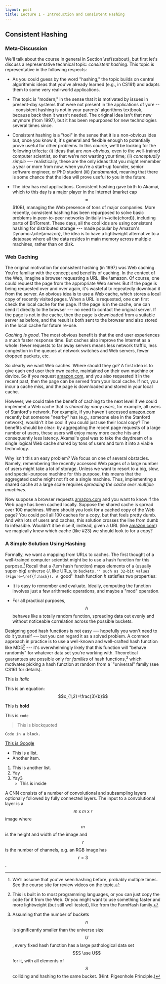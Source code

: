 ```yaml
---
layout: post
title: Lecture 1 - Introduction and Consistent Hashing
---
```


## Consistent Hashing ##

### Meta-Discussion ###

We'll talk about the course in general in Section \ref{s:about}, but
first let's discuss a representative technical topic: *consistent
  hashing*.  This topic is representative in the following respects:

* As you could guess by the word "hashing," the topic builds on
  central algorithmic ideas that you've already learned (e.g., in
  CS161) and
  adapts them to some very real-world applications.

* The topic is "modern," in the sense that it is motivated by
  issues in present-day systems that were not present in the applications
  of yore --- consistent hashing is not in your parents' algorithms
  textbook, because   back then it wasn't needed.  The original idea
  isn't that new anymore (from 1997), but it has been repurposed for
  new technologies several times since.

* Consistent hashing is a "tool" in the sense that it is a
  non-obvious idea but, once you know it, it's general and flexible
  enough to potentially prove useful for other problems.
In this course, we'll be looking for the following trifecta:
(i) ideas that are
  *non-obvious*, even to the well-trained computer scientist, so
  that we're not wasting your time; (ii) *conceptually simple*
  --- realistically, these are the only ideas that you might remember
  a year or more from now, when you're a start-up founder, senior
  software engineer, or PhD student (iii) *fundamental*,
  meaning that there is some chance that the idea will prove useful to you in
  the future.

* The idea has real applications.  Consistent hashing gave
  birth to Akamai, which to this day is a major player in the Internet
  (market cap $$\approx$$ \$10B), managing the Web presence of tons of
  major companies.  More recently, consistent hashing has been
  repurposed to solve basic problems in peer-to-peer networks
  (initially in~\cite{chord}),
  including parts of BitTorrent.  These days, all the cool kids are
  using consistent hashing for distributed storage --- made popular by
  Amazon's Dynamo~\cite{amazon}, the idea is to have a lightweight
  alternative to a database where all the data resides in main memory
  across multiple machines,  rather than on disk.

### Web Caching ###

The original motivation for consistent hashing (in 1997) was Web
caching.  You're familiar with the concept and benefits of
caching.  In the context of the Web, imagine a browser
requesting a URL, like \amazon.  Of course, one could request the page
from the appropriate Web server.  But if the page is being requested
over and over again, it's wasteful to repeatedly download it from the
server.  An obvious idea is to use a Web cache, which stores a local copy
of recently visited pages.  When a URL is requested, one can first
check the local cache for the page.  If the page is in the cache, one
can send it directly to the browser --- no need to contact the
original server.  If the page is not in the cache, then the page is
downloaded from a suitable server as before, and the result is both
sent to the browser and also stored in the local cache for future
re-use.

*Caching is good*.
The most obvious benefit is that the end
user experiences a much faster response time.  But caches also improve
the Internet as a whole: fewer requests to far away servers means less
network traffic, less congestion in the queues at network switches and
Web servers, fewer dropped packets, etc.

So clearly we want Web caches.  Where should they go?  A first idea is
to give each end user their own cache, maintained on their own machine
or device.  So if you request [amazon.com](http://www.amazon.com), and you also requested it in the
recent past, then the page can be served from your local cache.  If not,
you incur a cache miss, and the page is downloaded and stored in your
local cache.

However, we could take the benefit of caching to the next level if we
could implement a Web cache that is *shared by many users*, for
example, all users of Stanford's network.  For
example, if you haven't accessed [amazon.com](http://www.amazon.com) recently but someone
"nearby" has (e.g., someone else in the Stanford network), wouldn't
it be cool if you could just use their local copy?  The benefits should
be clear: by aggregating the recent page requests of a large number of
users, these users will enjoy many more cache hits and consequently
less latency.
Akamai's goal was to take the daydream of a single logical Web cache
shared by tons of users and turn it into a viable technology.

Why isn't this an easy problem?  We focus on one of several
obstacles.  Namely, remembering the recently accessed Web pages of a
large number of users might take a lot of storage.  Unless we want to
resort to a big, slow, and special-purpose machine for this purpose,
this means that the aggregated cache might not fit on a single machine.
Thus, implementing a shared cache at a large scale requires 
  *spreading the cache over multiple machines*.

Now suppose a browser requests [amazon.com](http://www.amazon.com) and you want to know if the Web
page has been cached locally.  Suppose the shared cache is spread over
100 machines.  Where should you look for a cached copy of the Web
page?  You could poll all 100 caches for a copy, but that feels pretty
dumb.  And with lots of users and caches, this solution
crosses the line from
dumb to infeasible.  Wouldn't it be nice if, instead, given a URL
(like [amazon.com](http://www.amazon.com)) we magically knew which cache (like \#23) we should
look to for a copy?

### A Simple Solution Using Hashing ###

Formally, we want a mapping from URLs to caches.
The first thought of a well-trained computer scientist might be to
use a hash function for this purpose.[^1]  Recall that a {\em hash
  function} maps elements of a (usually super-big) universe $U$, like
URLs, to ``buckets,'' such as 32-bit values (Figure~\ref{f:hash}).
A ``good'' hash function $h$ satisfies two properties:

[^1]: We'll assume that you've seen hashing before, probably multiple times.  See the course site for review videos on the topic.

* It is easy to remember and evaluate.  Ideally, computing the function
  involves just a few arithmetic operations, and maybe a "mod"
  operation.

* For all practical purposes, $$h$$ behaves like a totally random
  function, spreading data out evenly and without noticeable
  correlation across the possible buckets.

Designing good hash functions is not easy --- hopefully you won't need
to do it yourself --- but you can regard it as a solved problem.
A common approach in practice is to use a well-known and well-crafted
hash function like MD5[^2] --- 
it's overwhelmingly likely that this function will "behave randomly"
for whatever data set you're working with.  Theoretical guarantees are
possible only for *families* of hash functions,[^3] which
motivates picking a hash function at random from a `"universal"
family (see CS161 for details).

[^2]: This is built in to most programming languages, or you can just copy the code for it from the Web. Or you might want to use something faster and more lightweight (but still well tested), like from the FarmHash family.
  
[^3]: Assuming that  the number of buckets $$n$$ is significantly smaller than the universe size $$U$$, every fixed hash function has a large pathological data set $$S \sse U$$ for   it, with all elements of $$S$$ colliding and hashing to the same bucket.  (Hint: Pigeonhole Principle.)

This is *italic*

This is an equation:
$$x_{1,2}=\frac{3}{b}$$

This is **bold**

This is `code`

> This is blockquoted

```
Code in a block.
```

[This is Google](http://www.google.com)

* This is a list.
* Another item.

1. This is another list.
2. Yay
3. Yay3
    * This is inside

A CNN consists of a number of convolutional and subsampling layers optionally followed by fully connected layers.  The input to a convolutional layer is a $$m \text{ x } m \text{ x } r$$ image where $$m$$ is the height and width of the image and $$r$$ is the number of channels, e.g. an RGB image has $$r=3$$.

